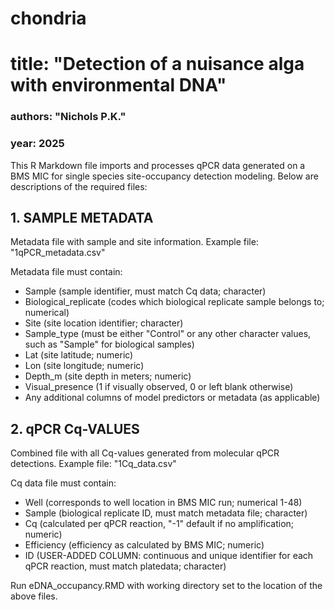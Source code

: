 # chondria

# title: "Detection of a nuisance alga with environmental DNA"
### authors: "Nichols P.K."
### year: 2025

This R Markdown file imports and processes qPCR data generated on a BMS MIC for single species site-occupancy detection modeling. Below are descriptions of the required files:

## 1. SAMPLE METADATA
Metadata file with sample and site information. Example file: "1qPCR_metadata.csv"

Metadata file must contain:
* Sample (sample identifier, must match Cq data; character)
* Biological_replicate (codes which biological replicate sample belongs to; numerical)
* Site (site location identifier; character)
* Sample_type (must be either "Control" or any other character values, such as "Sample" for biological samples)
* Lat (site latitude; numeric)
* Lon (site longitude; numeric)
* Depth_m (site depth in meters; numeric)
* Visual_presence (1 if visually observed, 0 or left blank otherwise)
* Any additional columns of model predictors or metadata (as applicable)

## 2. qPCR Cq-VALUES
Combined file with all Cq-values generated from molecular qPCR detections. Example file: "1Cq_data.csv"

Cq data file must contain:
  
* Well (corresponds to well location in BMS MIC run; numerical 1-48)
* Sample (biological replicate ID, must match metadata file; character)
* Cq (calculated per qPCR reaction, "-1" default if no amplification; numeric)
* Efficiency (efficiency as calculated by BMS MIC; numeric)
* ID (USER-ADDED COLUMN: continuous and unique identifier for each qPCR reaction, must match platedata; character)

Run eDNA_occupancy.RMD with working directory set to the location of the above files.
